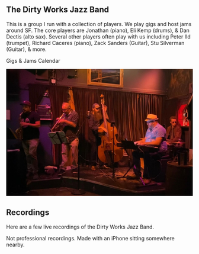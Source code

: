 <div class="container text-center">
  <h2>The Dirty Works Jazz Band</h2>
</div>

This is a group I run with a collection of players. We play gigs and host jams around SF. The core players are Jonathan (piano), Eli Kemp (drums), &  Dan Dectis (alto sax). Several other players often play with us including Peter Ild (trumpet), Richard Caceres (piano), Zack Sanders (Guitar), Stu Silverman (Guitar), & more.

<div class="container text-center">
  <p><router-link to="/music">Gigs & Jams Calendar</router-link></p>

![Dirty Works @ The Lucky Horseshoe](../../../../media/images/articles/Dirty-Works-Jazz-Band-@-The-Shoe.jpg)
</div>

<div class="container text-center">
  <h2>Recordings</h2>
  <p>Here are a few live recordings of the Dirty Works Jazz Band.</p>
  <p>Not professional recordings. Made with an iPhone sitting somewhere nearby.</p>

  <media-player :tracks="this.$parent.dw_tracks"></media-player>
</div>

